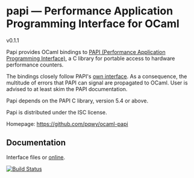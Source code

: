 # papi — Performance Application Programming Interface for OCaml

v0.1.1

Papi provides OCaml bindings to
[PAPI (Performance Application Programming Interface)][papi-home], a C library
for portable access to hardware performance counters.

The bindings closely follow PAPI's [own interface][papi-docs]. As a consequence,
the multitude of errors that PAPI can signal are propagated to OCaml. User is
advised to at least skim the PAPI documentation.

Papi depends on the PAPI C library, version 5.4 or above.

Papi is distributed under the ISC license.

Homepage: https://github.com/pqwy/ocaml-papi

[papi-home]: http://icl.cs.utk.edu/papi
[papi-docs]: http://icl.cs.utk.edu/projects/papi/wiki/Main_Page

## Documentation

Interface files or [online][doc].

[doc]: https://pqwy.github.io/ocaml-papi/doc/papi/


[![Build Status](https://travis-ci.org/pqwy/ocaml-papi.svg?branch=master)](https://travis-ci.org/pqwy/ocaml-papi)
